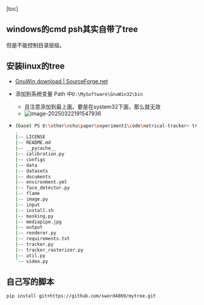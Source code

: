 [toc]

## windows的cmd psh其实自带了tree

但是不能控制目录层级。



## 安装linux的tree

- [GnuWin download | SourceForge.net](https://sourceforge.net/projects/gnuwin32/)
- 添加到系统变量 Path 中`D:\MySoftware\GnuWin32\bin`
  - 且注意添加到最上面。要是在system32下面，那么就无效
  - ![image-20250322191547936](https://cdn.jsdelivr.net/gh/sword4869/pic1@main/images/202503221915991.png)

- ```bash
  (base) PS D:\other\nchu\paper\experiment1\code\metrical-tracker> tree -L 1
  .
  |-- LICENSE
  |-- README.md
  |-- __pycache__
  |-- calibration.py
  |-- configs
  |-- data
  |-- datasets
  |-- documents
  |-- environment.yml
  |-- face_detector.py
  |-- flame
  |-- image.py
  |-- input
  |-- install.sh
  |-- masking.py
  |-- mediapipe.jpg
  |-- output
  |-- renderer.py
  |-- requirements.txt
  |-- tracker.py
  |-- tracker_rasterizer.py
  |-- util.py
  `-- video.py
  ```

## 自己写的脚本

```bash
pip install git+https://github.com/sword4869/mytree.git
```


